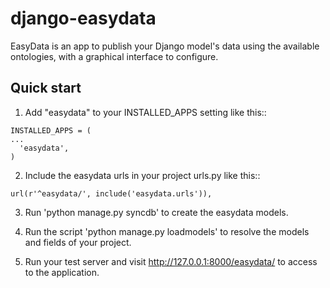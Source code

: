 django-easydata
===============

EasyData is an app to publish your Django model's data using the available ontologies, with a graphical interface to configure.

Quick start
-----------

  1. Add "easydata" to your INSTALLED_APPS setting like this::

    INSTALLED_APPS = (
    ...
      'easydata',
    )

  2. Include the easydata urls in your project urls.py like this::

    url(r'^easydata/', include('easydata.urls')),

  3. Run 'python manage.py syncdb' to create the easydata models.

  4. Run the script 'python manage.py loadmodels' to resolve the models and fields of your project.

  5. Run your test server and visit http://127.0.0.1:8000/easydata/ to access to the application.
